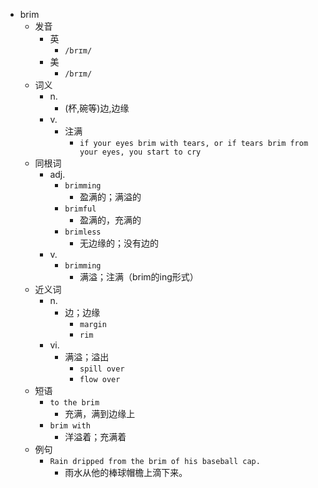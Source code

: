 - brim
  - 发音
    - 英
      - `/brɪm/`
    - 美
      - `/brɪm/`
  - 词义
    - n.
      - (杯,碗等)边,边缘
    - v.
      - 注满
        - `if your eyes brim with tears, or if tears brim from your eyes, you start to cry`
  - 同根词
    - adj.
      - `brimming`
        - 盈满的；满溢的
      - `brimful`
        - 盈满的，充满的
      - `brimless`
        - 无边缘的；没有边的
    - v.
      - `brimming`
        - 满溢；注满（brim的ing形式）
  - 近义词
    - n.
      - 边；边缘
        - `margin`
        - `rim`
    - vi.
      - 满溢；溢出
        - `spill over`
        - `flow over`
  - 短语
    - `to the brim`
      - 充满，满到边缘上 
    - `brim with`
      - 洋溢着；充满着 
  - 例句
    - `Rain dripped from the brim of his baseball cap.`
      - 雨水从他的棒球帽檐上滴下来。

